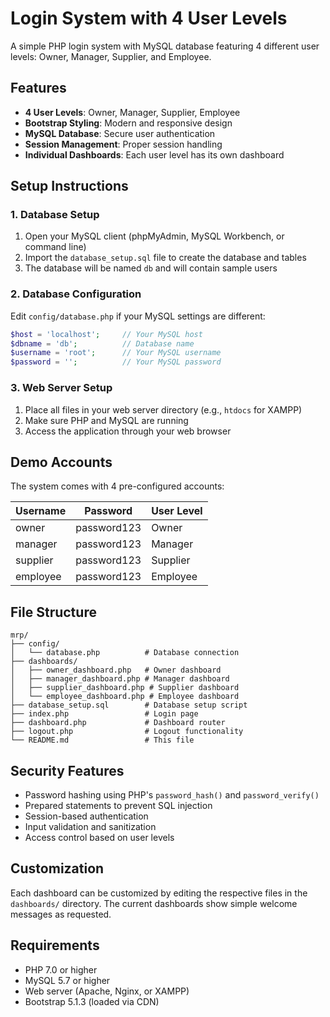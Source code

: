 # Login System with 4 User Levels

A simple PHP login system with MySQL database featuring 4 different user levels: Owner, Manager, Supplier, and Employee.

## Features

- **4 User Levels**: Owner, Manager, Supplier, Employee
- **Bootstrap Styling**: Modern and responsive design
- **MySQL Database**: Secure user authentication
- **Session Management**: Proper session handling
- **Individual Dashboards**: Each user level has its own dashboard

## Setup Instructions

### 1. Database Setup

1. Open your MySQL client (phpMyAdmin, MySQL Workbench, or command line)
2. Import the `database_setup.sql` file to create the database and tables
3. The database will be named `db` and will contain sample users

### 2. Database Configuration

Edit `config/database.php` if your MySQL settings are different:
```php
$host = 'localhost';     // Your MySQL host
$dbname = 'db';          // Database name
$username = 'root';      // Your MySQL username
$password = '';          // Your MySQL password
```

### 3. Web Server Setup

1. Place all files in your web server directory (e.g., `htdocs` for XAMPP)
2. Make sure PHP and MySQL are running
3. Access the application through your web browser

## Demo Accounts

The system comes with 4 pre-configured accounts:

| Username | Password | User Level |
|----------|----------|------------|
| owner    | password123 | Owner |
| manager  | password123 | Manager |
| supplier | password123 | Supplier |
| employee | password123 | Employee |

## File Structure

```
mrp/
├── config/
│   └── database.php          # Database connection
├── dashboards/
│   ├── owner_dashboard.php   # Owner dashboard
│   ├── manager_dashboard.php # Manager dashboard
│   ├── supplier_dashboard.php # Supplier dashboard
│   └── employee_dashboard.php # Employee dashboard
├── database_setup.sql        # Database setup script
├── index.php                 # Login page
├── dashboard.php             # Dashboard router
├── logout.php                # Logout functionality
└── README.md                 # This file
```

## Security Features

- Password hashing using PHP's `password_hash()` and `password_verify()`
- Prepared statements to prevent SQL injection
- Session-based authentication
- Input validation and sanitization
- Access control based on user levels

## Customization

Each dashboard can be customized by editing the respective files in the `dashboards/` directory. The current dashboards show simple welcome messages as requested.

## Requirements

- PHP 7.0 or higher
- MySQL 5.7 or higher
- Web server (Apache, Nginx, or XAMPP)
- Bootstrap 5.1.3 (loaded via CDN)

